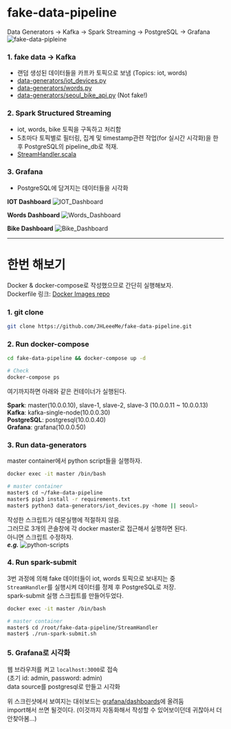 # fake-data-pipeline
Data Generators -> Kafka -> Spark Streaming -> PostgreSQL -> Grafana
![fake-data-pipleine](https://user-images.githubusercontent.com/31606119/100832952-3c8fac00-34ac-11eb-9061-6ff85e5d8807.png)

### 1. fake data -> Kafka
- 랜덤 생성된 데이터들을 카프카 토픽으로 보냄 (Topics: iot, words)
- [data-generators/iot_devices.py](https://github.com/JHLeeeMe/fake-data-pipeline/blob/master/data-generators/iot_devices.py)
- [data-generators/words.py](https://github.com/JHLeeeMe/fake-data-pipeline/blob/master/data-generators/words.py)
- [data-generators/seoul_bike_api.py](https://github.com/JHLeeeMe/fake-data-pipeline/blob/master/data-generators/seoul_bike_api.py) (Not fake!)

### 2. Spark Structured Streaming
- iot, words, bike 토픽을 구독하고 처리함
- 5초마다 토픽별로 필터링, 집계 및 timestamp관련 작업(for 실시간 시각화)을 한 후 PostgreSQL의 pipeline_db로 적재.
- [StreamHandler.scala](https://github.com/JHLeeeMe/fake-data-pipeline/blob/master/StreamHandler/src/main/scala/StreamHandler.scala)

### 3. Grafana
- PostgreSQL에 담겨지는 데이터들을 시각화

**IOT Dashboard**
![IOT_Dashboard](https://user-images.githubusercontent.com/31606119/98818999-ab5e8400-246f-11eb-8b6c-cc4a220758bd.png)

**Words Dashboard**
![Words_Dashboard](https://user-images.githubusercontent.com/31606119/98819004-ac8fb100-246f-11eb-9f1e-99548f1cd30f.png)

**Bike Dashboard**
![Bike_Dashboard](https://user-images.githubusercontent.com/31606119/102494317-d0ba5f80-40b7-11eb-8759-719b395f322b.png)

---

# 한번 해보기
Docker & docker-compose로 작성했으므로 간단히 실행해보자.  
Dockerfile 링크: [Docker Images repo](https://github.com/JHLeeeMe/docker-images)
### 1. git clone
```bash
git clone https://github.com/JHLeeeMe/fake-data-pipeline.git
```
### 2. Run docker-compose
```bash
cd fake-data-pipeline && docker-compose up -d

# Check
docker-compose ps
```

여기까지하면 아래와 같은 컨테이너가 실행된다.  

**Spark**: master(10.0.0.10), slave-1, slave-2, slave-3 (10.0.0.11 ~ 10.0.0.13)  
**Kafka**: kafka-single-node(10.0.0.30)  
**PostgreSQL**: postgresql(10.0.0.40)  
**Grafana**: grafana(10.0.0.50)

### 3. Run data-generators
master container에서 python script들을 실행하자.
```bash
docker exec -it master /bin/bash

# master container
master$ cd ~/fake-data-pipeline
master$ pip3 install -r requirements.txt
master$ python3 data-generators/iot_devices.py <home || seoul>
```
작성한 스크립트가 데몬실행에 적절하지 않음.  
그러므로 3개의 콘솔창에 각 docker master로 접근해서 실행하면 된다.  
아니면 스크립트 수정하자.  
***e.g.***
![python-scripts](https://user-images.githubusercontent.com/31606119/100824954-68099b00-349a-11eb-8e39-e73a72c15c18.png)

### 4. Run spark-submit
3번 과정에 의해 fake 데이터들이 iot, words 토픽으로 보내지는 중  
```StreamHandler```를 실행시켜 데이터를 정제 후 PostgreSQL로 저장.  
spark-submit 실행 스크립트를 만들어두었다.
```bash
docker exec -it master /bin/bash

# master container
master$ cd /root/fake-data-pipeline/StreamHandler
master$ ./run-spark-submit.sh
```

### 5. Grafana로 시각화
웹 브라우저를 켜고 ```localhost:3000```로 접속  
(초기 id: admin, password: admin)  
data source를 postgresql로 만들고 시각화  

위 스크린샷에서 보여지는 대쉬보드는 [grafana/dashboards](https://github.com/JHLeeeMe/fake-data-pipeline/tree/master/grafana/dashboards/)에 올려둠  
import해서 쓰면 될것이다. (이것까지 자동화해서 작성할 수 있어보이던데 귀찮아서 더 안찾아봄...)

